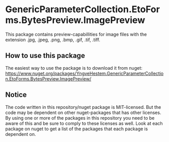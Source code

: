 ﻿# GenericParameterCollection.EtoForms.BytesPreview.ImagePreview

This package contains preview-capabillities for image files with the extension .jpg, .jpeg, .png, .bmp, .gif, .tif, .tiff.

## How to use this package

The easiest way to use the package is to download it from nuget: https://www.nuget.org/packages/YngveHestem.GenericParameterCollection.EtoForms.BytesPreview.ImagePreview/

## Notice

The code written in this repository/nuget package is MIT-licensed. But the code may be dependent on other nuget-packages that has other licenses. By using one or more of the packages in this repository you need to be aware of this and be sure to comply to these licenses as well. Look at each package on nuget to get a list of the packages that each package is dependent on.